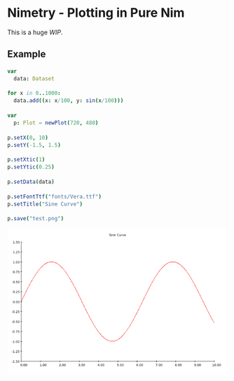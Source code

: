 # Nimetry - Plotting in Pure Nim
This is a huge *WIP*.

## Example

```nim
var
  data: Dataset

for x in 0..1000:
  data.add((x: x/100, y: sin(x/100)))

var
  p: Plot = newPlot(720, 480)

p.setX(0, 10)
p.setY(-1.5, 1.5)

p.setXtic(1)
p.setYtic(0.25)

p.setData(data)

p.setFontTtf("fonts/Vera.ttf")
p.setTitle("Sine Curve")

p.save("test.png")
```

![output](examples/test.png)
